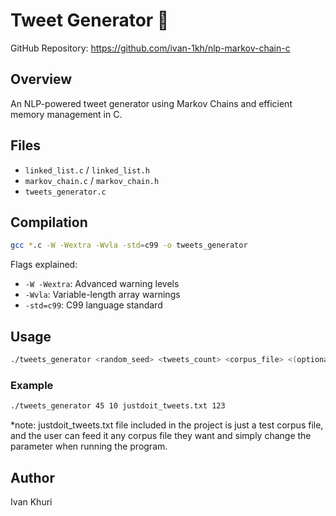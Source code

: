 # Tweet Generator 🤖

GitHub Repository: https://github.com/ivan-1kh/nlp-markov-chain-c

## Overview
An NLP-powered tweet generator using Markov Chains and efficient memory management in C.

## Files
- `linked_list.c` / `linked_list.h`
- `markov_chain.c` / `markov_chain.h`
- `tweets_generator.c`

## Compilation
```bash
gcc *.c -W -Wextra -Wvla -std=c99 -o tweets_generator
```
Flags explained:
- `-W -Wextra`: Advanced warning levels
- `-Wvla`: Variable-length array warnings
- `-std=c99`: C99 language standard

## Usage
```bash
./tweets_generator <random_seed> <tweets_count> <corpus_file> <(optional) words_to_read>
```

### Example
```bash
./tweets_generator 45 10 justdoit_tweets.txt 123
```
*note: justdoit_tweets.txt file included in the project is just a test corpus file, and the user can feed it any corpus file they want and simply change the parameter when running the program.

## Author
Ivan Khuri
